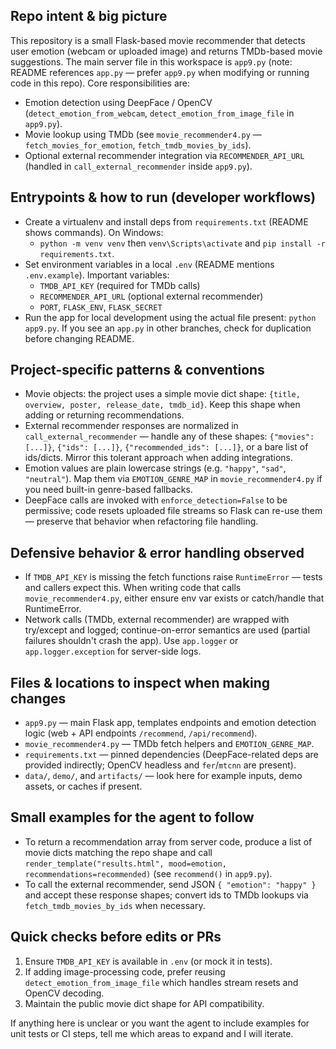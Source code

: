 ## Repo intent & big picture

This repository is a small Flask-based movie recommender that detects user emotion (webcam or uploaded image) and returns TMDb-based movie suggestions. The main server file in this workspace is `app9.py` (note: README references `app.py` — prefer `app9.py` when modifying or running code in this repo). Core responsibilities are:

- Emotion detection using DeepFace / OpenCV (`detect_emotion_from_webcam`, `detect_emotion_from_image_file` in `app9.py`).
- Movie lookup using TMDb (see `movie_recommender4.py` — `fetch_movies_for_emotion`, `fetch_tmdb_movies_by_ids`).
- Optional external recommender integration via `RECOMMENDER_API_URL` (handled in `call_external_recommender` inside `app9.py`).

## Entrypoints & how to run (developer workflows)

- Create a virtualenv and install deps from `requirements.txt` (README shows commands). On Windows:
  - `python -m venv venv` then `venv\Scripts\activate` and `pip install -r requirements.txt`.
- Set environment variables in a local `.env` (README mentions `.env.example`). Important variables:
  - `TMDB_API_KEY` (required for TMDb calls)
  - `RECOMMENDER_API_URL` (optional external recommender)
  - `PORT`, `FLASK_ENV`, `FLASK_SECRET`
- Run the app for local development using the actual file present: `python app9.py`. If you see an `app.py` in other branches, check for duplication before changing README.

## Project-specific patterns & conventions

- Movie objects: the project uses a simple movie dict shape: `{title, overview, poster, release_date, tmdb_id}`. Keep this shape when adding or returning recommendations.
- External recommender responses are normalized in `call_external_recommender` — handle any of these shapes: `{"movies": [...]}`, `{"ids": [...]}`, `{"recommended_ids": [...]}`, or a bare list of ids/dicts. Mirror this tolerant approach when adding integrations.
- Emotion values are plain lowercase strings (e.g. `"happy"`, `"sad"`, `"neutral"`). Map them via `EMOTION_GENRE_MAP` in `movie_recommender4.py` if you need built-in genre-based fallbacks.
- DeepFace calls are invoked with `enforce_detection=False` to be permissive; code resets uploaded file streams so Flask can re-use them — preserve that behavior when refactoring file handling.

## Defensive behavior & error handling observed

- If `TMDB_API_KEY` is missing the fetch functions raise `RuntimeError` — tests and callers expect this. When writing code that calls `movie_recommender4.py`, either ensure env var exists or catch/handle that RuntimeError.
- Network calls (TMDb, external recommender) are wrapped with try/except and logged; continue-on-error semantics are used (partial failures shouldn't crash the app). Use `app.logger` or `app.logger.exception` for server-side logs.

## Files & locations to inspect when making changes

- `app9.py` — main Flask app, templates endpoints and emotion detection logic (web + API endpoints `/recommend`, `/api/recommend`).
- `movie_recommender4.py` — TMDb fetch helpers and `EMOTION_GENRE_MAP`.
- `requirements.txt` — pinned dependencies (DeepFace-related deps are provided indirectly; OpenCV headless and `fer`/`mtcnn` are present).
- `data/`, `demo/`, and `artifacts/` — look here for example inputs, demo assets, or caches if present.

## Small examples for the agent to follow

- To return a recommendation array from server code, produce a list of movie dicts matching the repo shape and call `render_template("results.html", mood=emotion, recommendations=recommended)` (see `recommend()` in `app9.py`).
- To call the external recommender, send JSON `{ "emotion": "happy" }` and accept these response shapes; convert ids to TMDb lookups via `fetch_tmdb_movies_by_ids` when necessary.

## Quick checks before edits or PRs

1. Ensure `TMDB_API_KEY` is available in `.env` (or mock it in tests).
2. If adding image-processing code, prefer reusing `detect_emotion_from_image_file` which handles stream resets and OpenCV decoding.
3. Maintain the public movie dict shape for API compatibility.

If anything here is unclear or you want the agent to include examples for unit tests or CI steps, tell me which areas to expand and I will iterate.
